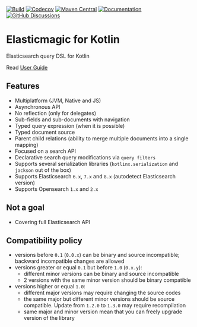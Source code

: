 [![Build](https://github.com/anti-social/elasticmagic-kt/actions/workflows/build.yaml/badge.svg)](https://github.com/anti-social/elasticmagic-kt/actions/workflows/build.yaml)
[![Codecov](https://codecov.io/gh/anti-social/elasticmagic-kt/branch/master/graph/badge.svg?token=ELH5YR0I9C)](https://codecov.io/gh/anti-social/elasticmagic-kt)
[![Maven Central](https://img.shields.io/maven-central/v/dev.evo.elasticmagic/elasticmagic)](https://maven-badges.herokuapp.com/maven-central/dev.evo.elasticmagic/elasticmagic)
[![Documentation](https://img.shields.io/badge/Documentation-latest-orange)](https://anti-social.github.io/elasticmagic-kt/)
[![GitHub Discussions](https://img.shields.io/github/discussions/anti-social/elasticmagic-kt?label=Ask%20a%20question)](https://github.com/anti-social/elasticmagic-kt/discussions/categories/q-a)

# Elasticmagic for Kotlin

Elasticsearch query DSL for Kotlin

Read [User Guide](https://anti-social.github.io/elasticmagic-kt/latest/document/)

## Features

- Multiplatform (JVM, Native and JS)
- Asynchronous API
- No reflection (only for delegates)
- Sub-fields and sub-documents with navigation
- Typed query expression (when it is possible)
- Typed document source
- Parent child relations (ability to merge multiple documents into a single mapping)
- Focused on a search API
- Declarative search query modifications via `query filters`
- Supports several serialization libraries (`kotlinx.serialization` and `jackson` out of the box)
- Supports Elasticsearch `6.x`, `7.x` and `8.x` (autodetect Elasticsearch version)
- Supports Opensearch `1.x` and `2.x`

## Not a goal

- Covering full Elasticsearch API

## Compatibility policy

- versions before `0.1` (`0.0.x`) can be binary and source incompatible; backward incompatible changes are allowed
- versions greater or equal `0.1` but before `1.0` (`0.x.y`):
  - different minor versions can be binary and source incompatible
  - 2 versions with the same minor version should be binary compatible
- versions higher or equal `1.0`:
  - different major versions may require changing the source codes
  - the same major but different minor versions should be source compatible.
    Update from `1.2.0` to `1.3.0` may require recompilation
  - same major and minor version mean that you can freely upgrade version of the library